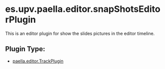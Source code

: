 # es.upv.paella.editor.snapShotsEditorPlugin

This is an editor plugin for show the slides pictures in the editor timeline.


## Plugin Type:
- [paella.editor.TrackPlugin](../plugin_type.md)